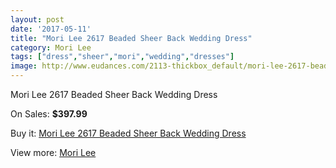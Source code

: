 ```yaml
---
layout: post
date: '2017-05-11'
title: "Mori Lee 2617 Beaded Sheer Back Wedding Dress"
category: Mori Lee
tags: ["dress","sheer","mori","wedding","dresses"]
image: http://www.eudances.com/2113-thickbox_default/mori-lee-2617-beaded-sheer-back-wedding-dress.jpg
---
```

Mori Lee 2617 Beaded Sheer Back Wedding Dress

On Sales: **$397.99**
<a href="https://www.eudances.com/en/mori-lee/711-mori-lee-2617-beaded-sheer-back-wedding-dress.html"><amp-img layout="responsive" width="600" height="600" src="//www.eudances.com/2113-thickbox_default/mori-lee-2617-beaded-sheer-back-wedding-dress.jpg" alt="Mori Lee 2617 Beaded Sheer Back Wedding Dress 0" /></a>
<a href="https://www.eudances.com/en/mori-lee/711-mori-lee-2617-beaded-sheer-back-wedding-dress.html"><amp-img layout="responsive" width="600" height="600" src="//www.eudances.com/2116-thickbox_default/mori-lee-2617-beaded-sheer-back-wedding-dress.jpg" alt="Mori Lee 2617 Beaded Sheer Back Wedding Dress 1" /></a>
<a href="https://www.eudances.com/en/mori-lee/711-mori-lee-2617-beaded-sheer-back-wedding-dress.html"><amp-img layout="responsive" width="600" height="600" src="//www.eudances.com/2115-thickbox_default/mori-lee-2617-beaded-sheer-back-wedding-dress.jpg" alt="Mori Lee 2617 Beaded Sheer Back Wedding Dress 2" /></a>
<a href="https://www.eudances.com/en/mori-lee/711-mori-lee-2617-beaded-sheer-back-wedding-dress.html"><amp-img layout="responsive" width="600" height="600" src="//www.eudances.com/2114-thickbox_default/mori-lee-2617-beaded-sheer-back-wedding-dress.jpg" alt="Mori Lee 2617 Beaded Sheer Back Wedding Dress 3" /></a>

Buy it: [Mori Lee 2617 Beaded Sheer Back Wedding Dress](https://www.eudances.com/en/mori-lee/711-mori-lee-2617-beaded-sheer-back-wedding-dress.html "Mori Lee 2617 Beaded Sheer Back Wedding Dress")

View more: [Mori Lee](https://www.eudances.com/en/9-mori-lee "Mori Lee")